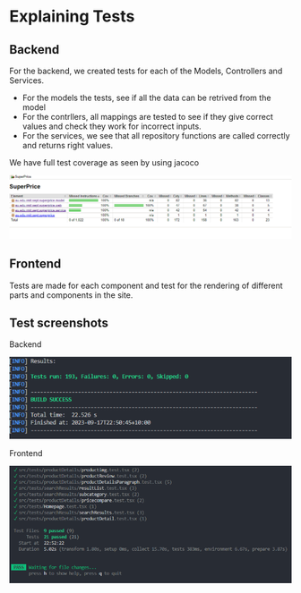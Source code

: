# Explaining Tests

## Backend

For the backend, we created tests for each of the Models, Controllers and Services.

- For the models the tests, see if all the data can be retrived from the model
- For the contrllers, all mappings are tested to see if they give correct values and check they work for incorrect inputs.
- For the services, we see that all repository functions are called correctly and returns right values.

We have full test coverage as seen by using jacoco

![Alt text](images/jacoco.png)

## Frontend

Tests are made for each component and test for the rendering of different parts and components in the site.


## Test screenshots

Backend

![Alt text](images/mvn-test.png)


Frontend

![Alt text](images/npm-test.png)
